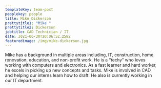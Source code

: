 ```yaml
---
templateKey: team-post
peoplekey: people
title: Mike Dickerson
prettytitle1: "Mike "
prettytitle2: Dickerson
jobtitle: CAD Technician / IT
date: 2021-06-30T20:06:52.258Z
featuredimage: /img/mike-dickerson.jpg
---
```


Mike has a background in multiple areas including, IT, construction, home renovation, education, and non-profit work. He is a “techy” who loves working with computers and electronics. As a fast learner and hard worker, he excels in picking up new concepts and tasks. Mike is involved in CAD and helping our interns learn how to draft. He also is currently working in our IT department.
